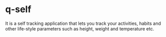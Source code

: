 # q-self
It is a self tracking application that lets you track your activities, habits and other life-style parameters such as height, weight and temperature etc.
